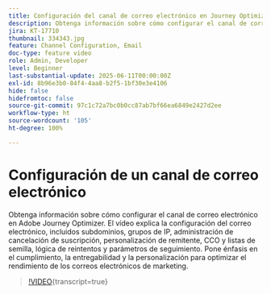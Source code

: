 ```yaml
---
title: Configuración del canal de correo electrónico en Journey Optimizer
description: Obtenga información sobre cómo configurar el canal de correo electrónico en Adobe Journey Optimizer. El vídeo explica la configuración del correo electrónico, incluidos subdominios, grupos de IP, administración de cancelación de suscripción, personalización de remitente, CCO y listas de semilla, lógica de reintentos y parámetros de seguimiento. Pone énfasis en el cumplimiento, la entregabilidad y la personalización para optimizar el rendimiento de los correos electrónicos de marketing.
jira: KT-17710
thumbnail: 334343.jpg
feature: Channel Configuration, Email
doc-type: feature video
role: Admin, Developer
level: Beginner
last-substantial-update: 2025-06-11T00:00:00Z
exl-id: 8b96e3b0-84f4-4aa8-b2f5-1bf30e3e4106
hide: false
hidefromtoc: false
source-git-commit: 97c1c72a7bc0b0cc87ab7bf66ea6849e2427d2ee
workflow-type: ht
source-wordcount: '105'
ht-degree: 100%

---
```


# Configuración de un canal de correo electrónico

Obtenga información sobre cómo configurar el canal de correo electrónico en Adobe Journey Optimizer. El vídeo explica la configuración del correo electrónico, incluidos subdominios, grupos de IP, administración de cancelación de suscripción, personalización de remitente, CCO y listas de semilla, lógica de reintentos y parámetros de seguimiento. Pone énfasis en el cumplimiento, la entregabilidad y la personalización para optimizar el rendimiento de los correos electrónicos de marketing.

>[!VIDEO](https://video.tv.adobe.com/v/3416658?quality=12&learn=on&captions=spa){transcript=true}
